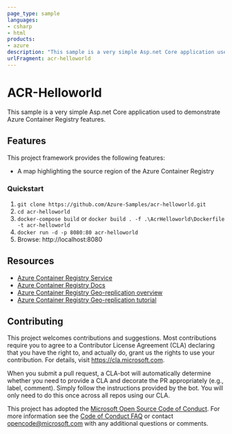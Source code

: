 ```yaml
---
page_type: sample
languages:
- csharp
- html
products:
- azure
description: "This sample is a very simple Asp.net Core application used to demonstrate Azure Container Registry features."
urlFragment: acr-helloworld
---
```


# ACR-Helloworld

This sample is a very simple Asp.net Core application used to demonstrate Azure Container Registry features.

## Features

This project framework provides the following features:

* A map highlighting the source region of the Azure Container Registry

### Quickstart

1. `git clone https://github.com/Azure-Samples/acr-helloworld.git`
2. `cd acr-helloworld`
3. `docker-compose build`
or `docker build . -f .\AcrHelloworld\Dockerfile -t acr-helloworld`
4. `docker run -d -p 8080:80 acr-helloworld`
5. Browse: http://localhost:8080

## Resources

- [Azure Container Registry Service](https://aka.ms/acr)
- [Azure Container Registry Docs](https://aka.ms/acr/docs)
- [Azure Container Registry Geo-replication overview](https://docs.microsoft.com/en-us/azure/container-registry/container-registry-geo-replication)
- [Azure Container Registry Geo-replication tutorial](https://docs.microsoft.com/en-us/azure/container-registry/container-registry-tutorial-prepare-app)

## Contributing

This project welcomes contributions and suggestions.  Most contributions require you to agree to a
Contributor License Agreement (CLA) declaring that you have the right to, and actually do, grant us
the rights to use your contribution. For details, visit https://cla.microsoft.com.

When you submit a pull request, a CLA-bot will automatically determine whether you need to provide
a CLA and decorate the PR appropriately (e.g., label, comment). Simply follow the instructions
provided by the bot. You will only need to do this once across all repos using our CLA.

This project has adopted the [Microsoft Open Source Code of Conduct](https://opensource.microsoft.com/codeofconduct/).
For more information see the [Code of Conduct FAQ](https://opensource.microsoft.com/codeofconduct/faq/) or
contact [opencode@microsoft.com](mailto:opencode@microsoft.com) with any additional questions or comments.
